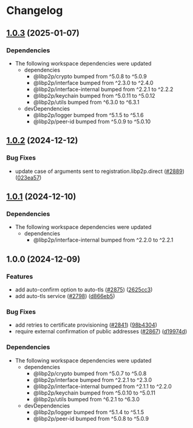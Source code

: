 # Changelog

## [1.0.3](https://github.com/libp2p/js-libp2p/compare/auto-tls-v1.0.2...auto-tls-v1.0.3) (2025-01-07)


### Dependencies

* The following workspace dependencies were updated
  * dependencies
    * @libp2p/crypto bumped from ^5.0.8 to ^5.0.9
    * @libp2p/interface bumped from ^2.3.0 to ^2.4.0
    * @libp2p/interface-internal bumped from ^2.2.1 to ^2.2.2
    * @libp2p/keychain bumped from ^5.0.11 to ^5.0.12
    * @libp2p/utils bumped from ^6.3.0 to ^6.3.1
  * devDependencies
    * @libp2p/logger bumped from ^5.1.5 to ^5.1.6
    * @libp2p/peer-id bumped from ^5.0.9 to ^5.0.10

## [1.0.2](https://github.com/libp2p/js-libp2p/compare/auto-tls-v1.0.1...auto-tls-v1.0.2) (2024-12-12)


### Bug Fixes

* update case of arguments sent to registration.libp2p.direct ([#2889](https://github.com/libp2p/js-libp2p/issues/2889)) ([023ea57](https://github.com/libp2p/js-libp2p/commit/023ea575cf70211012990116ccfc6c19bb5f37af))

## [1.0.1](https://github.com/libp2p/js-libp2p/compare/auto-tls-v1.0.0...auto-tls-v1.0.1) (2024-12-10)


### Dependencies

* The following workspace dependencies were updated
  * dependencies
    * @libp2p/interface-internal bumped from ^2.2.0 to ^2.2.1

## 1.0.0 (2024-12-09)


### Features

* add auto-confirm option to auto-tls ([#2875](https://github.com/libp2p/js-libp2p/issues/2875)) ([2625cc3](https://github.com/libp2p/js-libp2p/commit/2625cc323b77ed4843d200a3b7022f80eba2e8f8))
* add auto-tls service ([#2798](https://github.com/libp2p/js-libp2p/issues/2798)) ([d866eb5](https://github.com/libp2p/js-libp2p/commit/d866eb5bb8269485364c233119331ca073ff1343))


### Bug Fixes

* add retries to certificate provisioning ([#2841](https://github.com/libp2p/js-libp2p/issues/2841)) ([98b4304](https://github.com/libp2p/js-libp2p/commit/98b43045cb4786defc74e21c637489109377ea35))
* require external confirmation of public addresses ([#2867](https://github.com/libp2p/js-libp2p/issues/2867)) ([d19974d](https://github.com/libp2p/js-libp2p/commit/d19974d93a1015acfca95c2155dbcffc5fd6a6c0))


### Dependencies

* The following workspace dependencies were updated
  * dependencies
    * @libp2p/crypto bumped from ^5.0.7 to ^5.0.8
    * @libp2p/interface bumped from ^2.2.1 to ^2.3.0
    * @libp2p/interface-internal bumped from ^2.1.1 to ^2.2.0
    * @libp2p/keychain bumped from ^5.0.10 to ^5.0.11
    * @libp2p/utils bumped from ^6.2.1 to ^6.3.0
  * devDependencies
    * @libp2p/logger bumped from ^5.1.4 to ^5.1.5
    * @libp2p/peer-id bumped from ^5.0.8 to ^5.0.9
